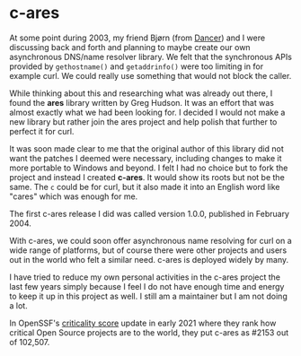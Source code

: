 # c-ares

At some point during 2003, my friend Bjørn (from [Dancer](dancer.md)) and I
were discussing back and forth and planning to maybe create our own
asynchronous DNS/name resolver library. We felt that the synchronous APIs
provided by `gethostname()` and `getaddrinfo()` were too limiting in for
example curl. We could really use something that would not block the caller.

While thinking about this and researching what was already out there, I found
the **ares** library written by Greg Hudson. It was an effort that was almost
exactly what we had been looking for. I decided I would not make a new library
but rather join the ares project and help polish that further to perfect it
for curl.

It was soon made clear to me that the original author of this library did not
want the patches I deemed were necessary, including changes to make it more
portable to Windows and beyond. I felt I had no choice but to fork the project
and instead I created **c-ares**. It would show its roots but not be the
same. The `c` could be for curl, but it also made it into an English word like
"cares" which was enough for me.

The first c-ares release I did was called version 1.0.0, published in February
2004.

With c-ares, we could soon offer asynchronous name resolving for curl on a
wide range of platforms, but of course there were other projects and users out
in the world who felt a similar need. c-ares is deployed widely by many.

I have tried to reduce my own personal activities in the c-ares project the
last few years simply because I feel I do not have enough time and energy to
keep it up in this project as well. I still am a maintainer but I am not doing
a lot.

In OpenSSF's [criticality score](https://github.com/ossf/criticality_score)
update in early 2021 where they rank how critical Open Source projects are to
the world, they put c-ares as #2153 out of 102,507.

